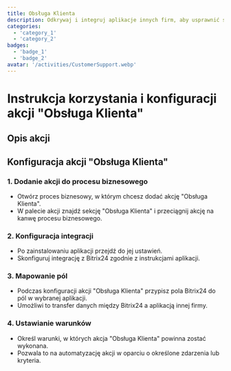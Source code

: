 ```yaml
---
title: Obsługa Klienta
description: Odkrywaj i integruj aplikacje innych firm, aby usprawnić swoją działalność.
categories: 
  - 'category_1'
  - 'category_2'
badges: 
  - 'badge_1'
  - 'badge_2'
avatar: '/activities/CustomerSupport.webp'
---
```

# Instrukcja korzystania i konfiguracji akcji "Obsługa Klienta"

## Opis akcji

## **Konfiguracja akcji "Obsługa Klienta"**

### 1. Dodanie akcji do procesu biznesowego
- Otwórz proces biznesowy, w którym chcesz dodać akcję "Obsługa Klienta".
- W palecie akcji znajdź sekcję "Obsługa Klienta" i przeciągnij akcję na kanwę procesu biznesowego.

### 2. Konfiguracja integracji
- Po zainstalowaniu aplikacji przejdź do jej ustawień.
- Skonfiguruj integrację z Bitrix24 zgodnie z instrukcjami aplikacji.

### 3. Mapowanie pól
- Podczas konfiguracji akcji "Obsługa Klienta" przypisz pola Bitrix24 do pól w wybranej aplikacji.
- Umożliwi to transfer danych między Bitrix24 a aplikacją innej firmy.

### 4. Ustawianie warunków
- Określ warunki, w których akcja "Obsługa Klienta" powinna zostać wykonana.
- Pozwala to na automatyzację akcji w oparciu o określone zdarzenia lub kryteria.